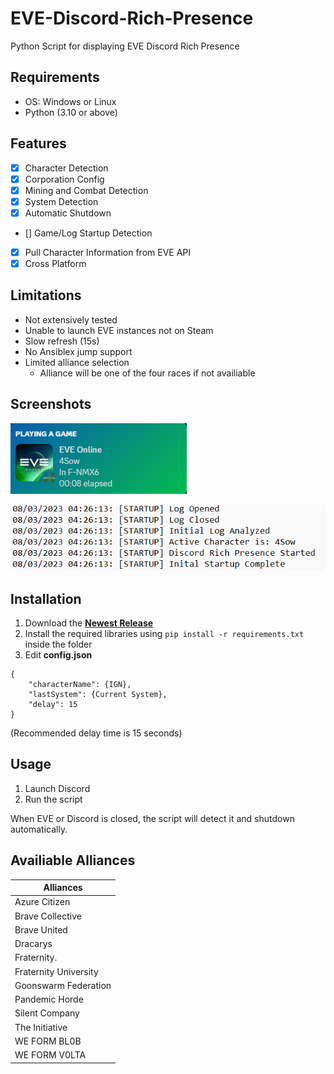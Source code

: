 # EVE-Discord-Rich-Presence

Python Script for displaying EVE Discord Rich Presence

## Requirements
- OS: Windows or Linux
- Python (3.10 or above)

## Features
- [X]  Character Detection
- [X]  Corporation Config
- [X]  Mining and Combat Detection
- [X]  System Detection
- [X]  Automatic Shutdown
- []  Game/Log Startup Detection
- [X]  Pull Character Information from EVE API
- [X] Cross Platform

## Limitations
- Not extensively tested
- Unable to launch EVE instances not on Steam
- Slow refresh (15s)
- No Ansiblex jump support
- Limited alliance selection
    - Alliance will be one of the four races if not availiable

## Screenshots
![Discord](screenshots/discord.png)

![Logs](screenshots/logs.png)

## Installation
1. Download the [**Newest Release**](https://github.com/ianli0122/EVE-Discord-Rich-Presence/releases)
2. Install the required libraries using `pip install -r requirements.txt` inside the folder
3. Edit **config.json**
```
{
    "characterName": {IGN},
    "lastSystem": {Current System},
    "delay": 15
}
```
(Recommended delay time is 15 seconds)

## Usage
1. Launch Discord
2. Run the script

When EVE or Discord is closed, the script will detect it and shutdown automatically.

## Availiable Alliances
|Alliances|
|-------|
|Azure Citizen|
|Brave Collective|
|Brave United|
|Dracarys|
|Fraternity.|
|Fraternity University|
|Goonswarm Federation|
|Pandemic Horde|
|Silent Company|
|The Initiative|
|WE FORM BL0B|
|WE FORM V0LTA|
